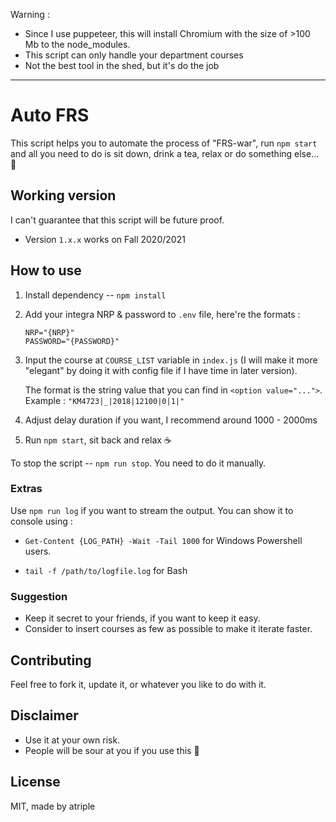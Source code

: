 Warning :

- Since I use puppeteer, this will install Chromium with the size of >100 Mb to the node_modules.
- This script can only handle your department courses
- Not the best tool in the shed, but it's do the job

---

# Auto FRS

This script helps you to automate the process of "FRS-war", run `npm start` and all you need to do is sit down, drink a tea, relax or do something else... 🍵

## Working version

I can't guarantee that this script will be future proof.

- Version `1.x.x` works on Fall 2020/2021

## How to use

1. Install dependency -- `npm install`
2. Add your integra NRP & password to `.env` file, here're the formats :

   ```
   NRP="{NRP}"
   PASSWORD="{PASSWORD}"
   ```

3. Input the course at `COURSE_LIST` variable in `index.js` (I will make it more "elegant" by doing it with config file if I have time in later version).

   The format is the string value that you can find in `<option value="...">`. Example : `"KM4723|_|2018|12100|0|1|"`

4. Adjust delay duration if you want, I recommend around 1000 - 2000ms

5. Run `npm start`, sit back and relax ☕

To stop the script -- `npm run stop`. You need to do it manually.

### Extras

Use `npm run log` if you want to stream the output. You can show it to console using :

- `Get-Content {LOG_PATH} -Wait -Tail 1000` for Windows Powershell users.

- `tail -f /path/to/logfile.log` for Bash

### Suggestion

- Keep it secret to your friends, if you want to keep it easy.
- Consider to insert courses as few as possible to make it iterate faster.

## Contributing

Feel free to fork it, update it, or whatever you like to do with it.

## Disclaimer

- Use it at your own risk.
- People will be sour at you if you use this 🤖

## License

MIT, made by atriple
